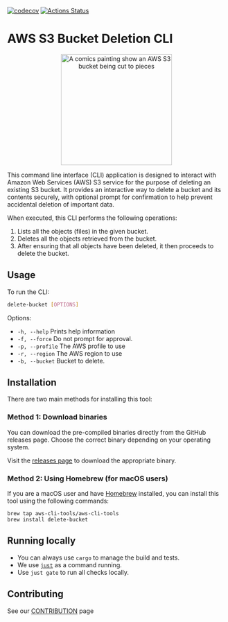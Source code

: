 [![codecov](https://codecov.io/gh/aws-cli-tools/delete-bucket/branch/main/graph/badge.svg?token=NW4955XIZT)](https://codecov.io/gh/aws-cli-tools/delete-bucket)
[![Actions Status](https://github.com/aws-cli-tools/delete-bucket/workflows/Code%20Gating/badge.svg?branch=main)](https://github.com/aws-cli-tools/delete-bucket/workflows/Code%20Gating/badge.svg?branch=main)


# AWS S3 Bucket Deletion CLI

<p align="center">
  <img src="https://github.com/aws-cli-tools/delete-bucket/assets/110536677/1433c22b-e555-4722-adb4-29ea5d2bf7f8" alt="A comics painting show an AWS S3 bucket being cut to pieces" width="256" height="256">
</p>

This command line interface (CLI) application is designed to interact with Amazon Web Services (AWS) S3 service for the purpose of deleting an existing S3 bucket. It provides an interactive way to delete a bucket and its contents securely, with optional prompt for confirmation to help prevent accidental deletion of important data.

When executed, this CLI performs the following operations:

1. Lists all the objects (files) in the given bucket.
2. Deletes all the objects retrieved from the bucket.
3. After ensuring that all objects have been deleted, it then proceeds to delete the bucket.

## Usage
To run the CLI:
```bash
delete-bucket [OPTIONS]
```

Options:

* `-h, --help` Prints help information
* `-f, --force` Do not prompt for approval.
* `-p, --profile` The AWS profile to use
* `-r, --region` The AWS region to use
* `-b, --bucket` Bucket to delete.

## Installation

There are two main methods for installing this tool:

### Method 1: Download binaries

You can download the pre-compiled binaries directly from the GitHub releases page. Choose the correct binary depending on your operating system.

Visit the [releases page](https://github.com/aws-cli-tools/delete-bucket/releases) to download the appropriate binary.

### Method 2: Using Homebrew (for macOS users)

If you are a macOS user and have [Homebrew](https://brew.sh/) installed, you can install this tool using the following commands:

```shell
brew tap aws-cli-tools/aws-cli-tools
brew install delete-bucket
```
## Running locally
* You can always use `cargo` to manage the build and tests.
* We use [`just`](https://github.com/casey/just) as a command running.
* Use `just gate` to run all checks locally.

## Contributing
See our [CONTRIBUTION](CONTRIBUTION.md) page
